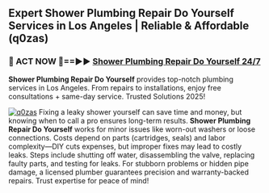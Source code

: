 ## Expert Shower Plumbing Repair Do Yourself Services in Los Angeles | Reliable & Affordable (q0zas)  

<h3>🚿 ACT NOW 🌟==►► <a href="https://tinyurl.com/2ne6vx2x" rel="nofollow">Shower Plumbing Repair Do Yourself 24/7</a></h3>

**Shower Plumbing Repair Do Yourself** provides top-notch plumbing services in Los Angeles. From repairs to installations, enjoy free consultations + same-day service. Trusted Solutions 2025!

[![q0zas](https://i.imgur.com/4PFF4AK.jpeg)](https://tinyurl.com/2ne6vx2x)
Fixing a leaky shower yourself can save time and money, but knowing when to call a pro ensures long-term results. **Shower Plumbing Repair Do Yourself** works for minor issues like worn-out washers or loose connections. Costs depend on parts (cartridges, seals) and labor complexity—DIY cuts expenses, but improper fixes may lead to costly leaks. Steps include shutting off water, disassembling the valve, replacing faulty parts, and testing for leaks. For stubborn problems or hidden pipe damage, a licensed plumber guarantees precision and warranty-backed repairs. Trust expertise for peace of mind!